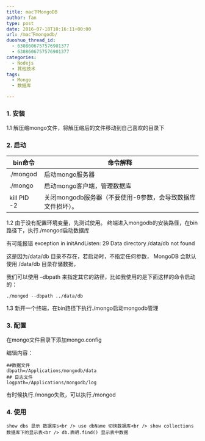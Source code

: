 ```yaml
---
title: mac下MongoDB
author: fan
type: post
date: 2016-07-18T10:16:11+00:00
url: /mac下mongodb/
duoshuo_thread_id:
  - 6308606757576901377
  - 6308606757576901377
categories:
  - Nodejs
  - 其他技术
tags:
  - Mongo
  - 数据库

---
```

### 1. 安装

1.1 解压缩mongo文件，将解压缩后的文件移动到自己喜欢的目录下

### 2. 启动

| bin命令       | 命令解释                               |
| ----------- | ---------------------------------- |
| ./mongod    | 启动mongo服务器                         |
| ./mongo     | 启动mongo客户端，管理数据库                   |
| kill PID -2 | 关闭mongodb服务器（不要使用-9参数，会导致数据库文件损坏）。 |

1.2 由于没有配置环境变量，先测试使用。 终端进入mongodb的安装路径，在bin路径下，执行./mongod启动数据库
  
有可能报错 exception in initAndListen: 29 Data directory /data/db not found
  
这是因为/data/db 目录不存在，若启动时，不指定任何参数， MongoDB 会默认使用 /data/db 目录存储数据，
  
我们可以使用 &#8211;dbpath 来指定其它的路径，比如我使用的是下面这样的命令启动的：
  
`./mongod --dbpath ../data/db`
  
1.3 新开一个终端，在bin路径下执行./mongo启动mongodb管理

### 3. 配置

在mongo文件目录下添加mongo.config
  
编辑内容：

    ##数据文件
    dbpath=/Applications/mongodb/data
    ## 日志文件
    logpath=/Applications/mongodb/log
    

有时候执行./mongo失败，可以执行./mongod

### 4. 使用

`show dbs 显示 数据库s<br />
use dbName 切换数据库<br />
show collections 数据库下的显示表<br />
db.表明.find() 显示表中数据`